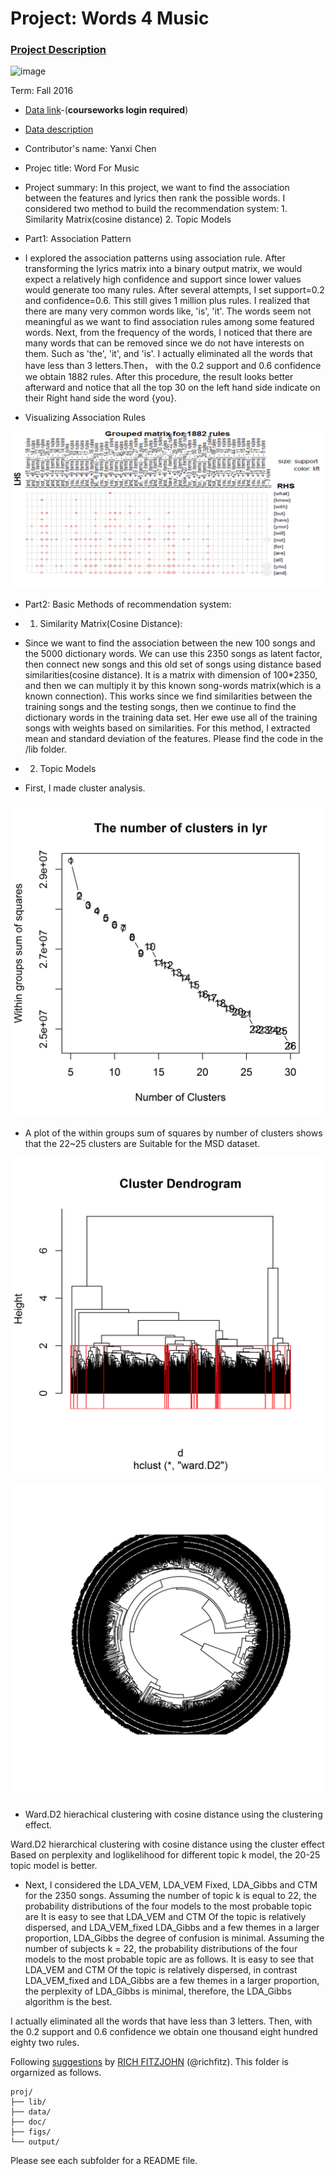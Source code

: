 # Project: Words 4 Music

### [Project Description](doc/Project4_desc.md)

![image](http://cdn.newsapi.com.au/image/v1/f7131c018870330120dbe4b73bb7695c?width=650)

Term: Fall 2016

+ [Data link](https://courseworks2.columbia.edu/courses/11849/files/folder/Project_Files?preview=763391)-(**courseworks login required**)
+ [Data description](doc/readme.html)
+ Contributor's name: Yanxi Chen
+ Projec title: Word For Music
+ Project summary: In this project, we want to find the association between the features and lyrics then rank the possible words. I considered two method to build the recommendation system: 1. Similarity Matrix(cosine distance) 2. Topic Models

+ Part1: Association Pattern

+ I explored the association patterns using association rule. After transforming the lyrics matrix into a binary output matrix, we would expect a relatively high confidence and support since lower values would generate too many rules. After several attempts, I set support=0.2 and confidence=0.6. This still gives 1 million plus rules. I realized that there are many very common words like, 'is', 'it'. The words seem not meaningful as we want to find association rules among some featured words. Next, from the frequency of the words, I noticed that there are many words that can be removed since we do not have interests on them. Such as 'the', 'it', and 'is'. I actually eliminated all the words that have less than 3 letters.Then， with the 0.2 support and 0.6 confidence we obtain 1882 rules. After this procedure, the result looks better afterward and notice that all the top 30 on the left hand side indicate on their Right hand side the word {you}. 


+ Visualizing Association Rules


![Visualizing association rules]( https://github.com/TZstatsADS/Fall2016-proj4-Jessrinachen/blob/master/figs/visualizing%20association%20rules.png)


+ Part2: Basic Methods of recommendation system:

+ 1. Similarity Matrix(Cosine Distance):

+ Since we want to find the association between the new 100 songs and the 5000 dictionary words. We can use this 2350 songs as latent factor, then connect new songs and this old set of songs using distance based similarities(cosine distance). It is a matrix with dimension of 100*2350, and then we can multiply it by this known song-words matrix(which is a known connection). This works since we find similarities between the training songs and the testing songs, then we continue to find the dictionary words in the training data set. Her ewe use all of the training songs with weights based on similarities. For this method, I extracted mean and standard deviation of the features. Please find the code in the /lib folder.

+ 2. Topic Models

+ First, I made cluster analysis. 


![kmeans_cluster](https://github.com/TZstatsADS/Fall2016-proj4-Jessrinachen/blob/master/figs/kmeans_cluster.png)


+ A plot of the within groups sum of squares by number of clusters shows that the 22~25 clusters are Suitable for the MSD dataset. 


![Ward.D2 hierachical cluster](https://github.com/TZstatsADS/Fall2016-proj4-Jessrinachen/blob/master/figs/hclust.png)

![hclust_phylo](https://github.com/TZstatsADS/Fall2016-proj4-Jessrinachen/blob/master/figs/hclust_phylo.png)

+ Ward.D2 hierachical clustering with cosine distance using the clustering effect.



Ward.D2 hierarchical clustering with cosine distance using the cluster effect  Based on perplexity and loglikelihood for different topic k model, the 20-25 topic model is better.
+ Next, I considered the LDA_VEM, LDA_VEM Fixed, LDA_Gibbs and CTM for the 2350 songs. Assuming the number of topic k is equal to  22, the probability distributions of the four models to the most probable topic are It is easy to see that LDA_VEM and CTM Of the topic is relatively dispersed, and LDA_VEM_fixed LDA_Gibbs and a few themes in a larger proportion, LDA_Gibbs the degree of confusion is minimal. Assuming the number of subjects k = 22, the probability distributions of the four models to the most probable topic are as follows. It is easy to see that LDA_VEM and CTM Of the topic is relatively dispersed, in contrast LDA_VEM_fixed and LDA_Gibbs are a few themes in a larger proportion, the perplexity of LDA_Gibbs  is minimal, therefore, the LDA_Gibbs  algorithm is the best.

I actually eliminated all the words that have less than 3 letters. 
Then, with the 0.2 support and 0.6 confidence we obtain one thousand eight hundred eighty two rules.

Following [suggestions](http://nicercode.github.io/blog/2013-04-05-projects/) by [RICH FITZJOHN](http://nicercode.github.io/about/#Team) (@richfitz). This folder is orgarnized as follows.

```
proj/
├── lib/
├── data/
├── doc/
├── figs/
└── output/
```

Please see each subfolder for a README file.
